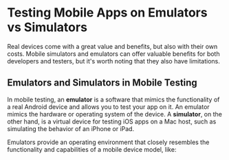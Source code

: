 # Testing Mobile Apps on Emulators vs Simulators

Real devices come with a great value and benefits, but also with their own costs. Mobile simulators and emulators can offer valuable benefits for both developers and testers, but it's worth noting that they also have limitations.

## Emulators and Simulators in Mobile Testing

In mobile testing, an __emulator__ is a software that mimics the functionality of a real Android device and allows you to test your app on it. An emulator mimics the hardware or operating system of the device. 
A __simulator__, on the other hand, is a virtual device for testing iOS apps on a Mac host, such as simulating the behavior of an iPhone or iPad.

Emulators provide an operating environment that closely resembles the functionality and capabilities of a mobile device model, like:


